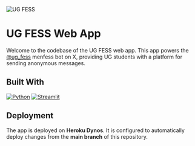 ![UG FESS](https://github.com/user-attachments/assets/e4f4f89a-2d2a-4934-b954-bc4635250776)

# UG FESS Web App

Welcome to the codebase of the UG FESS web app. This app powers the [@ug_fess](https://x.com/ug_fess) menfess bot on X, providing UG students with a platform for sending anonymous messages.

## Built With

[![Python](https://img.shields.io/badge/Python-3776AB?style=for-the-badge&logo=python&logoColor=white)](https://www.python.org/)
[![Streamlit](https://img.shields.io/badge/Streamlit-FF4B4B?style=for-the-badge&logo=streamlit&logoColor=white)](https://streamlit.io/)

## Deployment

The app is deployed on **Heroku Dynos**. It is configured to automatically deploy changes from the **main branch** of this repository.
